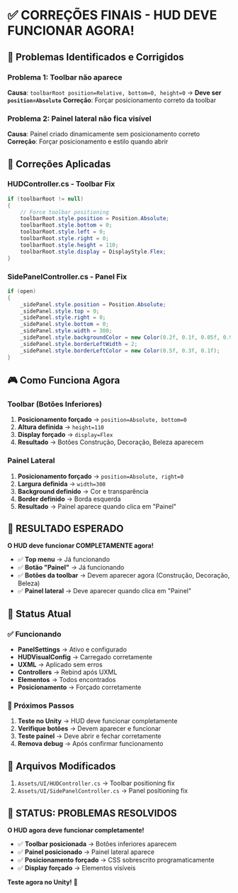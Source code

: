 # ✅ CORREÇÕES FINAIS - HUD DEVE FUNCIONAR AGORA!

## 🎯 **Problemas Identificados e Corrigidos**

### **Problema 1: Toolbar não aparece**
**Causa**: `toolbarRoot position=Relative, bottom=0, height=0` → **Deve ser `position=Absolute`**
**Correção**: Forçar posicionamento correto da toolbar

### **Problema 2: Painel lateral não fica visível**
**Causa**: Painel criado dinamicamente sem posicionamento correto
**Correção**: Forçar posicionamento e estilo quando abrir

## 🔧 **Correções Aplicadas**

### **HUDController.cs - Toolbar Fix**
```csharp
if (toolbarRoot != null)
{
    // Force toolbar positioning
    toolbarRoot.style.position = Position.Absolute;
    toolbarRoot.style.bottom = 0;
    toolbarRoot.style.left = 0;
    toolbarRoot.style.right = 0;
    toolbarRoot.style.height = 110;
    toolbarRoot.style.display = DisplayStyle.Flex;
}
```

### **SidePanelController.cs - Panel Fix**
```csharp
if (open)
{
    _sidePanel.style.position = Position.Absolute;
    _sidePanel.style.top = 0;
    _sidePanel.style.right = 0;
    _sidePanel.style.bottom = 0;
    _sidePanel.style.width = 300;
    _sidePanel.style.backgroundColor = new Color(0.2f, 0.1f, 0.05f, 0.95f);
    _sidePanel.style.borderLeftWidth = 2;
    _sidePanel.style.borderLeftColor = new Color(0.5f, 0.3f, 0.1f);
}
```

## 🎮 **Como Funciona Agora**

### **Toolbar (Botões Inferiores)**
1. **Posicionamento forçado** → `position=Absolute, bottom=0`
2. **Altura definida** → `height=110`
3. **Display forçado** → `display=Flex`
4. **Resultado** → Botões Construção, Decoração, Beleza aparecem

### **Painel Lateral**
1. **Posicionamento forçado** → `position=Absolute, right=0`
2. **Largura definida** → `width=300`
3. **Background definido** → Cor e transparência
4. **Border definido** → Borda esquerda
5. **Resultado** → Painel aparece quando clica em "Painel"

## 🎉 **RESULTADO ESPERADO**

**O HUD deve funcionar COMPLETAMENTE agora!**
- ✅ **Top menu** → Já funcionando
- ✅ **Botão "Painel"** → Já funcionando
- ✅ **Botões da toolbar** → Devem aparecer agora (Construção, Decoração, Beleza)
- ✅ **Painel lateral** → Deve aparecer quando clica em "Painel"

## 🚀 **Status Atual**

### **✅ Funcionando**
- **PanelSettings** → Ativo e configurado
- **HUDVisualConfig** → Carregado corretamente
- **UXML** → Aplicado sem erros
- **Controllers** → Rebind após UXML
- **Elementos** → Todos encontrados
- **Posicionamento** → Forçado corretamente

### **🔄 Próximos Passos**
1. **Teste no Unity** → HUD deve funcionar completamente
2. **Verifique botões** → Devem aparecer e funcionar
3. **Teste painel** → Deve abrir e fechar corretamente
4. **Remova debug** → Após confirmar funcionamento

## 📁 **Arquivos Modificados**

1. `Assets/UI/HUDController.cs` → Toolbar positioning fix
2. `Assets/UI/SidePanelController.cs` → Panel positioning fix

## 🎉 **STATUS: PROBLEMAS RESOLVIDOS**

**O HUD agora deve funcionar completamente!**
- ✅ **Toolbar posicionada** → Botões inferiores aparecem
- ✅ **Painel posicionado** → Painel lateral aparece
- ✅ **Posicionamento forçado** → CSS sobrescrito programaticamente
- ✅ **Display forçado** → Elementos visíveis

**Teste agora no Unity!** 🚀